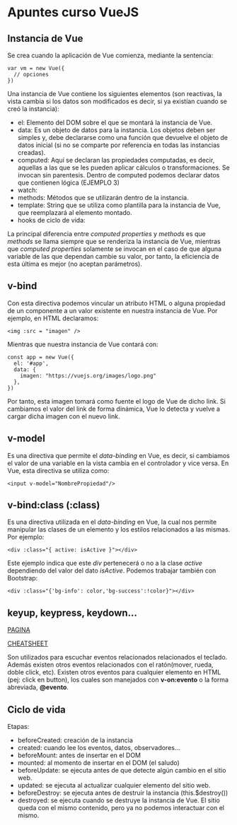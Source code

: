 # Apuntes curso VueJS

## Instancia de Vue

Se crea cuando la aplicación de Vue comienza, mediante la sentencia:
~~~
var vm = new Vue({
  // opciones
})  
~~~ 

Una instancia de Vue contiene los siguientes elementos (son reactivas, la vista cambia si los datos son modificados es decir, si ya existían cuando se creó la instancia):
- el: Elemento del DOM sobre el que se montará la instancia de Vue.
- data: Es un objeto de datos para la instancia. Los objetos deben ser simples y, debe declararse como una función que devuelve el objeto de datos inicial (si no se comparte por referencia en todas las instancias creadas).
- computed: Aquí se declaran las propiedades computadas, es decir, aquellas a las que se les pueden aplicar cálculos o transformaciones. Se invocan sin parentesis. Dentro de computed podemos declarar datos que contienen lógica (EJEMPLO 3)
- watch: 
- methods: Métodos que se utilizarán dentro de la instancia.
- template: String que se utiliza como plantilla para la instancia de Vue, que reemplazará al elemento montado.
- hooks de ciclo de vida:  

La principal diferencia entre *computed properties* y *methods* es que *methods* se llama siempre que se renderiza la instancia de Vue, mientras que *computed properties* solamente se invocan en el caso de que alguna variable de las que dependan cambie su valor, por tanto, la eficiencia de esta última es mejor (no aceptan parámetros).

## v-bind

Con esta directiva podemos vincular un atributo HTML o alguna propiedad de un componente a un valor existente en nuestra instancia de Vue. Por ejemplo, en HTML declaramos:

    <img :src = "imagen" />

Mientras que nuestra instancia de Vue contará con:

~~~
const app = new Vue({
  el: '#app',
  data: {
    imagen: "https://vuejs.org/images/logo.png"
  },
})
~~~ 

Por tanto, esta imagen tomará como fuente el logo de Vue de dicho link. Si cambiamos el valor del link de forma dinámica, Vue lo detecta y vuelve a cargar dicha imagen con el nuevo link.

## v-model
Es una directiva que permite el *data-binding* en Vue, es decir, si cambiamos el valor de una variable en la vista cambia en el controlador y vice versa. En Vue, esta directiva se utiliza como: 

    <input v-model="NombrePropiedad"/>

## v-bind:class (:class)

Es una directiva utilizada en el *data-binding* en Vue, la cual nos permite manipular las clases de un elemento y los estilos relacionados a las mismas. Por ejemplo: 

    <div :class="{ active: isActive }"></div>

Este ejemplo indica que este *div* pertenecerá o no a la clase *active* dependiendo del valor del dato *isActive*. Podemos trabajar también con Bootstrap:

    <div :class="{'bg-info': color,'bg-success':!color}"></div>

## keyup, keypress, keydown...

[PAGINA](https://vuejs.org/v2/guide/events.html#System-Modifier-Keys)

[CHEATSHEET](https://learnvue.co/2020/01/a-vue-event-handling-cheatsheet-the-essentials/)

Son utilizados para escuchar eventos relacionados relacionados el teclado. Además existen otros eventos relacionados con el ratón(mover, rueda, doble click, etc). Existen otros eventos para cualquier elemento en HTML (pej: click en button), los cuales son manejados con **v-on:evento** o la forma abreviada, **@evento**.

## Ciclo de vida
Etapas:
- beforeCreated: creación de la instancia
- created: cuando lee los eventos, datos, observadores...
- beforeMount: antes de insertar en el DOM
- mounted: al momento de insertar en el DOM (el saludo)
- beforeUpdate: se ejecuta antes de que detecte algún cambio en el sitio web.
- updated: se ejecuta al actualizar cualquier elemento del sitio web.
- beforeDestroy: se ejecuta antes de destruir la instancia (this.$destroy())
- destroyed: se ejecuta cuando se destruye la instancia de Vue. El sitio queda con el mismo contenido, pero ya no podemos interactuar con el mismo.







